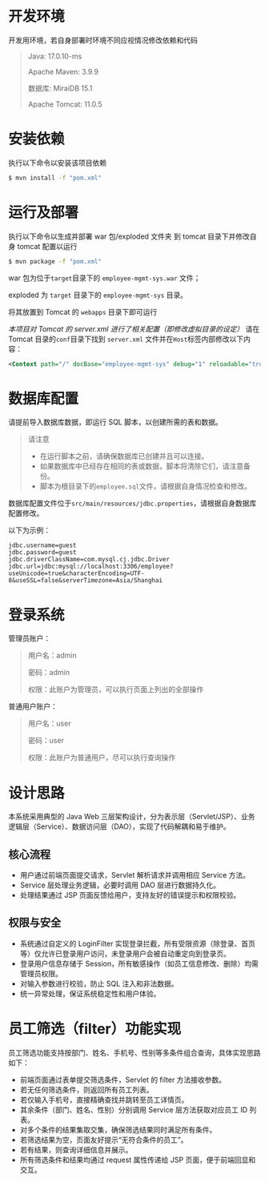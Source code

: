 # 开发环境

开发用环境，若自身部署时环境不同应视情况修改依赖和代码

> Java: 17.0.10-ms
>
> Apache Maven: 3.9.9
>
> 数据库: MiraiDB 15.1
>
> Apache Tomcat: 11.0.5

# 安装依赖

执行以下命令以安装该项目依赖

```bash
$ mvn install -f "pom.xml"
```

# 运行及部署

执行以下命令以生成并部署 war 包/exploded 文件夹 到 tomcat 目录下并修改自身 tomcat 配置以运行

```bash
$ mvn package -f "pom.xml"
```

war 包为位于`target`目录下的 `employee-mgmt-sys.war` 文件；

exploded 为 `target` 目录下的 `employee-mgmt-sys` 目录。

将其放置到 Tomcat 的 `webapps` 目录下即可运行

_本项目对 Tomcat 的 server.xml 进行了相关配置（即修改虚拟目录的设定）_
请在 Tomcat 目录的`conf`目录下找到 `server.xml` 文件并在`Host`标签内部修改以下内容：

```xml
<Context path="/" docBase="employee-mgmt-sys" debug="1" reloadable="true" />
```

# 数据库配置

请提前导入数据库数据，即运行 SQL 脚本，以创建所需的表和数据。

> 请注意
>
> -   在运行脚本之前，请确保数据库已创建并且可以连接。
> -   如果数据库中已经存在相同的表或数据，脚本将清除它们，请注意备份。
> -   脚本为根目录下的`employee.sql`文件，请根据自身情况检查和修改。

数据库配置文件位于`src/main/resources/jdbc.properties`，请根据自身数据库配置修改。

以下为示例：

```properties
jdbc.username=guest
jdbc.password=guest
jdbc.driverClassName=com.mysql.cj.jdbc.Driver
jdbc.url=jdbc:mysql://localhost:3306/employee?useUnicode=true&characterEncoding=UTF-8&useSSL=false&serverTimezone=Asia/Shanghai
```

# 登录系统

管理员账户：

> 用户名：admin
>
> 密码：admin
>
> 权限：此账户为管理员，可以执行页面上列出的全部操作

普通用户账户：

> 用户名：user
>
> 密码：user
>
> 权限：此账户为普通用户，尽可以执行查询操作

# 设计思路

本系统采用典型的 Java Web 三层架构设计，分为表示层（Servlet/JSP）、业务逻辑层（Service）、数据访问层（DAO），实现了代码解耦和易于维护。

## 核心流程

-   用户通过前端页面提交请求，Servlet 解析请求并调用相应 Service 方法。
-   Service 层处理业务逻辑，必要时调用 DAO 层进行数据持久化。
-   处理结果通过 JSP 页面反馈给用户，支持友好的错误提示和权限校验。

## 权限与安全

-   系统通过自定义的 LoginFilter 实现登录拦截，所有受限资源（除登录、首页等）仅允许已登录用户访问，未登录用户会被自动重定向到登录页。
-   登录用户信息存储于 Session，所有敏感操作（如员工信息修改、删除）均需管理员权限。
-   对输入参数进行校验，防止 SQL 注入和非法数据。
-   统一异常处理，保证系统稳定性和用户体验。

# 员工筛选（filter）功能实现

员工筛选功能支持按部门、姓名、手机号、性别等多条件组合查询，具体实现思路如下：

-   前端页面通过表单提交筛选条件，Servlet 的 filter 方法接收参数。
-   若无任何筛选条件，则返回所有员工列表。
-   若仅输入手机号，直接精确查找并跳转至员工详情页。
-   其余条件（部门、姓名、性别）分别调用 Service 层方法获取对应员工 ID 列表。
-   对多个条件的结果集取交集，确保筛选结果同时满足所有条件。
-   若筛选结果为空，页面友好提示“无符合条件的员工”。
-   若有结果，则查询详细信息并展示。
-   所有筛选条件和结果均通过 request 属性传递给 JSP 页面，便于前端回显和交互。
